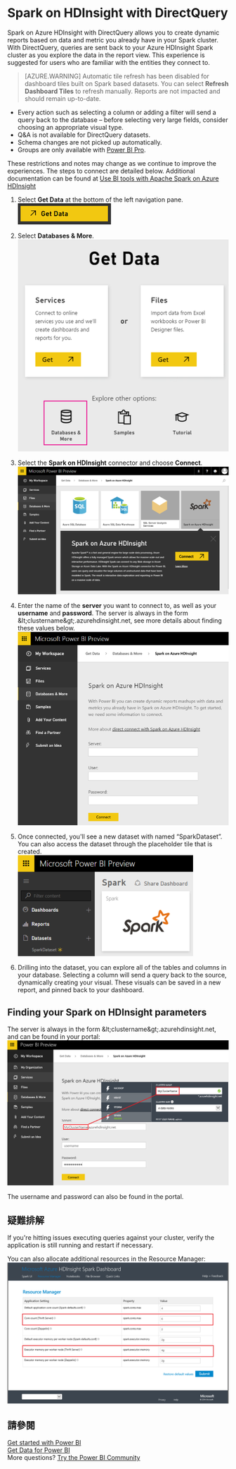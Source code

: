 <properties
   pageTitle="Spark on HDInsight with DirectQuery"
   description="Spark on HDInsight with DirectQuery"
   services="powerbi"
   documentationCenter=""
   authors="guyinacube"
   manager="mblythe"
   backup=""
   editor=""
   tags=""
   qualityFocus="no"
   qualityDate=""/>

<tags
   ms.service="powerbi"
   ms.devlang="NA"
   ms.topic="article"
   ms.tgt_pltfrm="NA"
   ms.workload="powerbi"
   ms.date="09/09/2016"
   ms.author="asaxton"/>

# Spark on HDInsight with DirectQuery

Spark on Azure HDInsight with DirectQuery allows you to create dynamic reports based on data and metric you already have in your Spark cluster. With DirectQuery, queries are sent back to your Azure HDInsight Spark cluster as you explore the data in the report view. This experience is suggested for users who are familiar with the entities they connect to.

> [AZURE.WARNING] Automatic tile refresh has been disabled for dashboard tiles built on Spark based datasets. You can select <bpt id="p1">**</bpt>Refresh Dashboard Tiles<ept id="p1">**</ept> to refresh manually. Reports are not impacted and should remain up-to-date. 

-   Every action such as selecting a column or adding a filter will send a query back to the database – before selecting very large fields, consider choosing an appropriate visual type.
-   Q&amp;A is not available for DirectQuery datasets.
-   Schema changes are not picked up automatically.
-   Groups are only available with <bpt id="p1">[</bpt>Power BI Pro<ept id="p1">](powerbi-power-bi-pro-content-what-is-it.md)</ept>.

These restrictions and notes may change as we continue to improve the experiences. The steps to connect are detailed below.  Additional documentation can be found at <bpt id="p1">[</bpt>Use BI tools with Apache Spark on Azure HDInsight<ept id="p1">](https://azure.microsoft.com/documentation/articles/hdinsight-apache-spark-use-bi-tools/)</ept>

1. Select <bpt id="p1">**</bpt>Get Data<ept id="p1">**</ept> at the bottom of the left navigation pane.  
    ![](media/powerbi-spark-on-hdinsight-with-direct-connect/getdata3.png)  

2. Select <bpt id="p1">**</bpt>Databases &amp; More<ept id="p1">**</ept>.  
    ![](media/powerbi-spark-on-hdinsight-with-direct-connect/GetData.png)

3. Select the <bpt id="p1">**</bpt>Spark on HDInsight<ept id="p1">**</ept> connector and choose <bpt id="p2">**</bpt>Connect<ept id="p2">**</ept>.  
    ![](media/powerbi-spark-on-hdinsight-with-direct-connect/Connect.png)  

4. Enter the name of the <bpt id="p1">**</bpt>server<ept id="p1">**</ept> you want to connect to, as well as your <bpt id="p2">**</bpt>username<ept id="p2">**</ept> and <bpt id="p3">**</bpt>password<ept id="p3">**</ept>. The server is always in the form <ph id="ph1">\&lt;</ph>clustername<ph id="ph2">\&gt;</ph>.azurehdinsight.net, see more details about finding these values below.  
    ![](media/powerbi-spark-on-hdinsight-with-direct-connect/parameters.png)  

5. Once connected, you'll see a new dataset with named “SparkDataset”. You can also access the dataset through the placeholder tile that is created.  
    ![](media/powerbi-spark-on-hdinsight-with-direct-connect/tile.PNG)  

6. Drilling into the dataset, you can explore all of the tables and columns in your database. Selecting a column will send a query back to the source, dynamically creating your visual. These visuals can be saved in a new report, and pinned back to your dashboard.

## Finding your Spark on HDInsight parameters  
The server is always in the form <ph id="ph1">\&lt;</ph>clustername<ph id="ph2">\&gt;</ph>.azurehdinsight.net, and can be found in your portal:  
    ![](media/powerbi-spark-on-hdinsight-with-direct-connect/ParametersFull.png)

The username and password can also be found in the portal.

## 疑難排解  
If you're hitting issues executing queries against your cluster, verify the application is still running and restart if necessary.

You can also allocate additional resources in the Resource Manager:  
    ![](media/powerbi-spark-on-hdinsight-with-direct-connect/ResourceManager.png)

## 請參閱  

[Get started with Power BI](powerbi-service-get-started.md)  
[Get Data for Power BI](powerbi-service-get-data.md)  
More questions? [Try the Power BI Community](http://community.powerbi.com/)